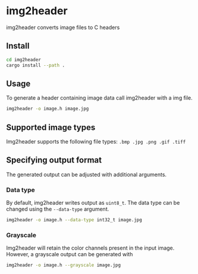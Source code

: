# img2header
img2header converts image files to C headers

## Install
```sh
cd img2header
cargo install --path .
```

## Usage
To generate a header containing image data call img2header with a img file.
```sh
img2header -o image.h image.jpg
```

## Supported image types
Img2header supports the following file types: `.bmp .jpg .png .gif .tiff`

## Specifying output format
The generated output can be adjusted with additional arguments.
### Data type
By default, img2header writes output as `uint8_t`. The data type can be changed using the `--data-type` argument.
```sh
img2header -o image.h --data-type int32_t image.jpg
```
### Grayscale
Img2header will retain the color channels present in the input image. However, a grayscale output can be generated with
```sh
img2header -o image.h --grayscale image.jpg
```
